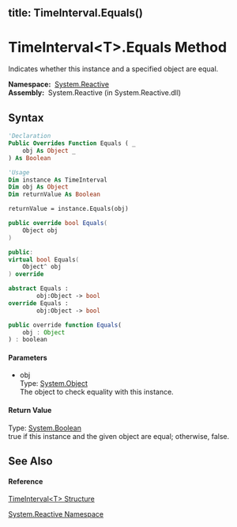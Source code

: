 title: TimeInterval<T>.Equals()
---
# TimeInterval\<T\>.Equals Method

Indicates whether this instance and a specified object are equal.

**Namespace:**  [System.Reactive](System.Reactive/System.Reactive)  
**Assembly:**  System.Reactive (in System.Reactive.dll)

## Syntax

```vb
'Declaration
Public Overrides Function Equals ( _
    obj As Object _
) As Boolean
```

```vb
'Usage
Dim instance As TimeInterval
Dim obj As Object
Dim returnValue As Boolean

returnValue = instance.Equals(obj)
```

```csharp
public override bool Equals(
    Object obj
)
```

```c++
public:
virtual bool Equals(
    Object^ obj
) override
```

```fsharp
abstract Equals : 
        obj:Object -> bool 
override Equals : 
        obj:Object -> bool 
```

```javascript
public override function Equals(
    obj : Object
) : boolean
```

#### Parameters

- obj  
  Type: [System.Object](https://msdn.microsoft.com/en-us/library/e5kfa45b)  
  The object to check equality with this instance.

#### Return Value

Type: [System.Boolean](https://msdn.microsoft.com/en-us/library/a28wyd50)  
true if this instance and the given object are equal; otherwise, false.

## See Also

#### Reference

[TimeInterval\<T\> Structure](TimeInterval/TimeInterval(T))

[System.Reactive Namespace](System.Reactive/System.Reactive)






